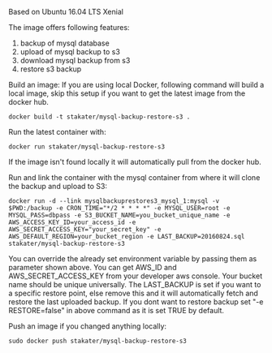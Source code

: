Based on Ubuntu 16.04 LTS Xenial

The image offers following features:

1. backup of mysql database
2. upload of mysql backup to s3
3. download mysql backup from s3
4. restore s3 backup

Build an image:
If you are using local Docker, following command will build a local image, skip this setup if you want to get the latest image from the docker hub.

`docker build -t stakater/mysql-backup-restore-s3 .`


Run the latest container with:

`docker run stakater/mysql-backup-restore-s3`

If the image isn't found locally it will automatically pull from the docker hub.

Run and link the container with the mysql container from where it will clone the backup and upload to S3:

`docker run -d --link mysqlbackuprestores3_mysql_1:mysql -v $PWD:/backup -e CRON_TIME="*/2 * * * *" -e MYSQL_USER=root -e MYSQL_PASS=dbpass -e S3_BUCKET_NAME=you_bucket_unique_name -e AWS_ACCESS_KEY_ID=your_access_id -e AWS_SECRET_ACCESS_KEY="your_secret_key" -e AWS_DEFAULT_REGION=your_bucket_region -e LAST_BACKUP=20160824.sql stakater/mysql-backup-restore-s3`

You can override the already set environment variable by passing them as parameter shown above.
You can get AWS_ID and AWS_SECRET_ACCESS_KEY from your developer aws console.
Your bucket name should be unique universally.
The LAST_BACKUP is set if you want to a specific restore point, else remove this and it will automatically fetch and restore the last uploaded backup.
If you dont want to restore backup set "-e RESTORE=false" in above command as it is set TRUE by default.

Push an image if you changed anything locally:

`sudo docker push stakater/mysql-backup-restore-s3`

